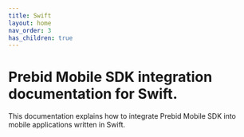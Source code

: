 ```yaml
---
title: Swift
layout: home
nav_order: 3
has_children: true
---
```


# Prebid Mobile SDK integration documentation for Swift.

This documentation explains how to integrate Prebid Mobile SDK into mobile applications written in Swift.
